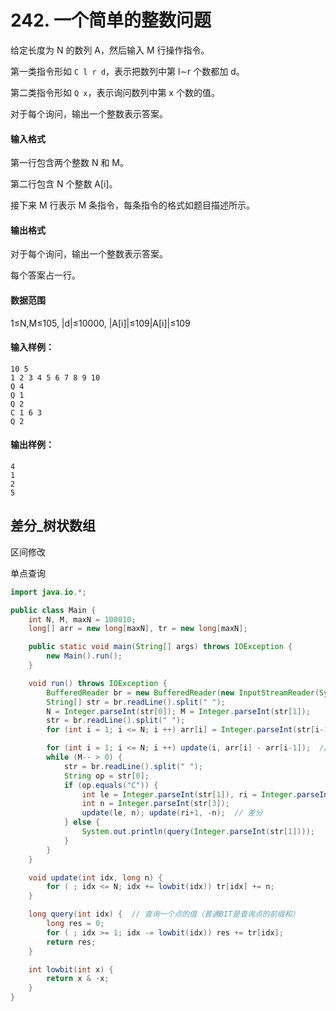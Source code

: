 # 242. 一个简单的整数问题

给定长度为 N 的数列 A，然后输入 M 行操作指令。

第一类指令形如 `C l r d`，表示把数列中第 l∼r 个数都加 d。

第二类指令形如 `Q x`，表示询问数列中第 x 个数的值。

对于每个询问，输出一个整数表示答案。

#### 输入格式

第一行包含两个整数 N 和 M。

第二行包含 N 个整数 A[i]。

接下来 M 行表示 M 条指令，每条指令的格式如题目描述所示。

#### 输出格式

对于每个询问，输出一个整数表示答案。

每个答案占一行。

#### 数据范围

1≤N,M≤105, |d|≤10000, |A[i]|≤109|A[i]|≤109

#### 输入样例：

```
10 5
1 2 3 4 5 6 7 8 9 10
Q 4
Q 1
Q 2
C 1 6 3
Q 2
```

#### 输出样例：

```
4
1
2
5
```



## 差分_树状数组

区间修改

单点查询

```java
import java.io.*;

public class Main {
    int N, M, maxN = 100010;
    long[] arr = new long[maxN], tr = new long[maxN];

    public static void main(String[] args) throws IOException {
        new Main().run();
    }

    void run() throws IOException {
        BufferedReader br = new BufferedReader(new InputStreamReader(System.in));
        String[] str = br.readLine().split(" ");
        N = Integer.parseInt(str[0]); M = Integer.parseInt(str[1]);
        str = br.readLine().split(" ");
        for (int i = 1; i <= N; i ++) arr[i] = Integer.parseInt(str[i-1]);

        for (int i = 1; i <= N; i ++) update(i, arr[i] - arr[i-1]);  // 差分
        while (M-- > 0) {
            str = br.readLine().split(" ");
            String op = str[0];
            if (op.equals("C")) {
                int le = Integer.parseInt(str[1]), ri = Integer.parseInt(str[2]);
                int n = Integer.parseInt(str[3]);
                update(le, n); update(ri+1, -n);  // 差分
            } else {
                System.out.println(query(Integer.parseInt(str[1])));
            }
        }
    }

    void update(int idx, long n) {
        for ( ; idx <= N; idx += lowbit(idx)) tr[idx] += n;
    }

    long query(int idx) {  // 查询一个点的值（普通BIT是查询点的前缀和）
        long res = 0;
        for ( ; idx >= 1; idx -= lowbit(idx)) res += tr[idx];
        return res;
    }

    int lowbit(int x) {
        return x & -x;
    }
}
```
